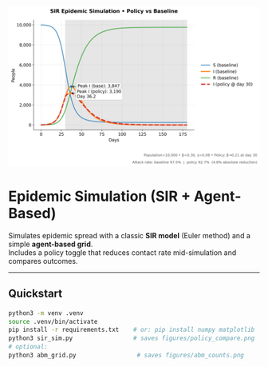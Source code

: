 <p align="center">
  <a href="https://raw.githubusercontent.com/daniyarakrem/epidemic-simulation/main/assets/preview.png">
    <img src="https://raw.githubusercontent.com/daniyarakrem/epidemic-simulation/main/assets/preview.png" 
         alt="Epidemic Simulation – SIR & Agent-Based Models" width="820">
  </a>
</p>

# Epidemic Simulation (SIR + Agent-Based)

Simulates epidemic spread with a classic **SIR model** (Euler method) and a simple **agent-based grid**.  
Includes a policy toggle that reduces contact rate mid-simulation and compares outcomes.

---

## Quickstart

```bash
python3 -m venv .venv
source .venv/bin/activate
pip install -r requirements.txt    # or: pip install numpy matplotlib
python3 sir_sim.py                 # saves figures/policy_compare.png
# optional:
python3 abm_grid.py                 # saves figures/abm_counts.png
